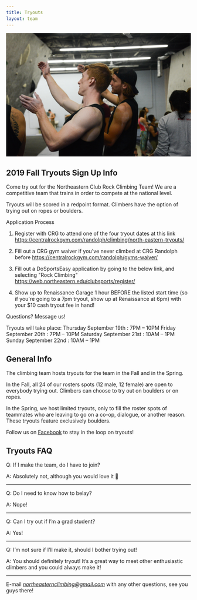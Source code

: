 ```yaml
---
title: Tryouts
layout: team
---
```

![Two climbers discuss beta](/images/beta.jpg)

## 2019 Fall Tryouts Sign Up Info

Come try out for the Northeastern Club Rock Climbing Team!
We are a competitive team that trains in order to compete at the national level.

Tryouts will be scored in a redpoint format. Climbers have the option of
trying out on ropes or boulders.

Application Process
1. Register with CRG to attend one of the four tryout dates at this link
<https://centralrockgym.com/randolph/climbing/north-eastern-tryouts/>

2. Fill out a CRG gym waiver if you've never climbed at CRG Randolph before
<https://centralrockgym.com/randolph/gyms-waiver/>

3. Fill out a DoSportsEasy application by going to the below link,
and selecting "Rock Climbing"
<https://web.northeastern.edu/clubsports/register/>

4. Show up to Renaissance Garage 1 hour BEFORE the listed start time
(so if you're going to a 7pm tryout, show up at Renaissance at 6pm)
with your $10 cash tryout fee in hand!

Questions? Message us!

Tryouts will take place:
Thursday September 19th : 7PM – 10PM
Friday September 20th : 7PM – 10PM
Saturday September 21st : 10AM – 1PM
Sunday September 22nd : 10AM – 1PM

## General Info

The climbing team hosts tryouts for the team in the Fall and in the
Spring.

In the Fall, all 24 of our rosters spots (12 male, 12 female)
are open to everybody trying out. Climbers can choose to try out on
boulders or on ropes.

In the Spring, we host limited tryouts, only to fill the roster spots
of teammates who are leaving to go on a co-op, dialogue, or another
reason. These tryouts feature exclusively boulders.

Follow us on [Facebook](https://www.facebook.com/northeasternclimbing/)
to stay in the loop on tryouts!

## Tryouts FAQ

Q: If I make the team, do I have to join?

A: Absolutely not, although you would love it 🙂

---

Q: Do I need to know how to belay?

A: Nope!

---

Q: Can I try out if I’m a grad student?

A: Yes!

---

Q: I’m not sure if I’ll make it, should I bother trying out!

A: You should definitely tryout! It’s a great way to meet other enthusiastic climbers and you could always make it!

---

E-mail *northeasternclimbing@gmail.com* with any other questions, see you guys there!
